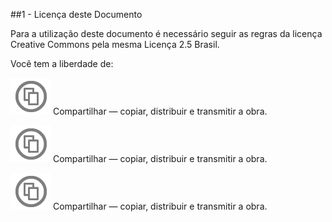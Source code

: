 ##1 - Licença deste Documento

Para a utilização deste documento é necessário seguir as regras da licença Creative Commons pela mesma Licença 2.5 Brasil.

Você tem a liberdade de:

![](https://github.com/gabrielamayoli/CAU/blob/master/imagens/1.png)  Compartilhar — copiar, distribuir e transmitir a obra.

![](https://github.com/gabrielamayoli/CAU/blob/master/imagens/1.png)  Compartilhar — copiar, distribuir e transmitir a obra.

![](https://github.com/gabrielamayoli/CAU/blob/master/imagens/1.png)  Compartilhar — copiar, distribuir e transmitir a obra.
